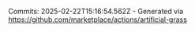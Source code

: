 Commits: 2025-02-22T15:16:54.562Z - Generated via https://github.com/marketplace/actions/artificial-grass
<br>
